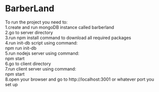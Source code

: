 # BarberLand
To run the project you need to:<br />
1.create and run mongoDB instance called barberland<br />
2.go to server directory<br />
3.run npm install command to download all required packages<br />
4.run init-db script using command: <br />
  npm run init-db<br />
5.run nodejs server using command: <br />
  npm start<br />
6.go to client directory<br />
7.run client server using command: <br />
  npm start<br />
8.open your browser and go to http://localhost:3001 or whatever port you set up<br />
